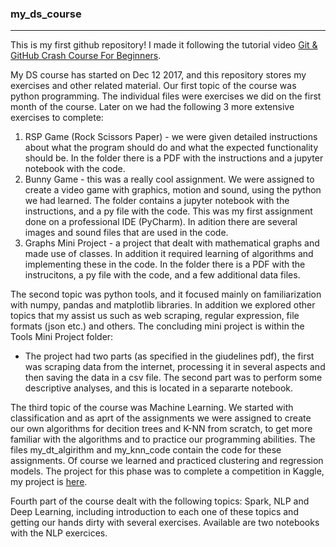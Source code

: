 ### my_ds_course
---------
This is my first github repository! I made it following the tutorial video [Git & GitHub Crash Course For Beginners](https://www.youtube.com/watch?time_continue=1702&v=SWYqp7iY_Tc).

My DS course has started on Dec 12 2017, and this repository stores my exercises and other related material.
Our first topic of the course was python programming. The individual files were exercises we did on the first month of the course.
Later on we had the following 3 more extensive exercises to complete:
1. RSP Game (Rock Scissors Paper) - we were given detailed instructions about what the program should do and what the expected functionality should be. In the folder there is a PDF with the instructions and a jupyter notebook with the code.
2. Bunny Game - this was a really cool assignment. We were assigned to create a video game with graphics, motion and sound, using the python we had learned. The folder contains a jupyter notebook with the instructions, and a py file with the code. This was my first assignment done on a professional IDE (PyCharm). In adition there are several images and sound files that are used in the code.
3. Graphs Mini Project - a project that dealt with mathematical graphs and made use of classes. In addition it required learning of algorithms and implementing these in the code. In the folder there is a PDF with the instrucitons, a py file with the code, and a few additional data files.


The second topic was python tools, and it focused mainly on familiarization with numpy, pandas and matplotlib libraries. In addition we explored other topics that my assist us such as web scraping, regular expression, file formats (json etc.) and others. The concluding mini project is within the Tools Mini Project folder:
* The project had two parts (as specified in the giudelines pdf), the first was scraping data from the internet, processing it in several aspects and then saving the data in a csv file. The second part was to perform some descriptive analyses, and this is located in a separarte notebook.


The third topic of the course was Machine Learning. We started with classification and as aprt of the assignments we were assigned to create our own algorithms for decition trees and K-NN from scratch, to get more familiar with the algorithms and to practice our programming abilities. The files my_dt_algirithm and my_knn_code contain the code for these assignments. Of course we learned and practiced clustering and regression models. The project for this phase was to complete a competition in Kaggle, my project is [here](https://github.com/IshayTelavivi/Kaggle---House-Prices-Competition).


Fourth part of the course dealt with the following topics: Spark, NLP and Deep Learning, including introduction to each one of these topics and getting our hands dirty with several exercises. Available are two notebooks with the NLP exercices.
